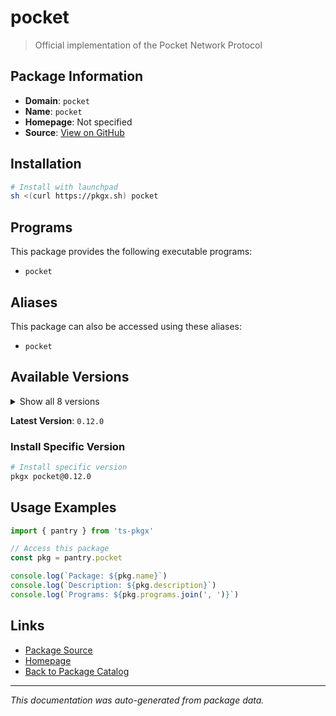 # pocket

> Official implementation of the Pocket Network Protocol

## Package Information

- **Domain**: `pocket`
- **Name**: `pocket`
- **Homepage**: Not specified
- **Source**: [View on GitHub](https://github.com/pkgxdev/pantry/tree/main/projects/pokt.network/package.yml)

## Installation

```bash
# Install with launchpad
sh <(curl https://pkgx.sh) pocket
```

## Programs

This package provides the following executable programs:

- `pocket`

## Aliases

This package can also be accessed using these aliases:

- `pocket`

## Available Versions

<details>
<summary>Show all 8 versions</summary>

- `0.12.0`, `0.11.3`, `0.11.2`, `0.11.1`, `0.10.4`
- `0.10.3`, `0.10.0`, `0.9.2`

</details>

**Latest Version**: `0.12.0`

### Install Specific Version

```bash
# Install specific version
pkgx pocket@0.12.0
```

## Usage Examples

```typescript
import { pantry } from 'ts-pkgx'

// Access this package
const pkg = pantry.pocket

console.log(`Package: ${pkg.name}`)
console.log(`Description: ${pkg.description}`)
console.log(`Programs: ${pkg.programs.join(', ')}`)
```

## Links

- [Package Source](https://github.com/pkgxdev/pantry/tree/main/projects/pokt.network/package.yml)
- [Homepage](#)
- [Back to Package Catalog](../package-catalog.md)

---

*This documentation was auto-generated from package data.*
